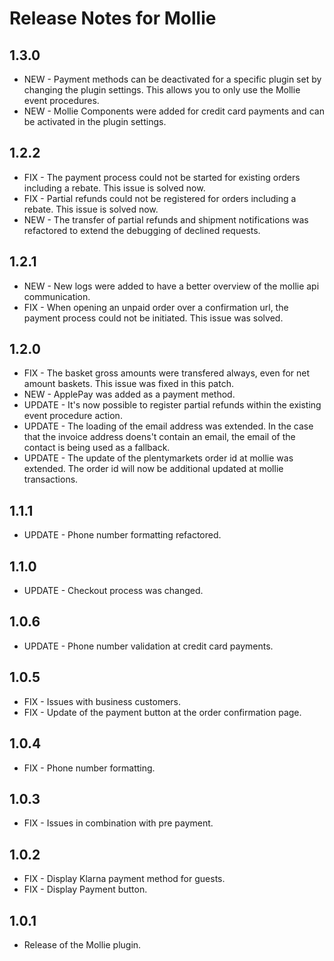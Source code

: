 # Release Notes for Mollie

## 1.3.0

- NEW - Payment methods can be deactivated for a specific plugin set by changing the plugin settings. This allows you to only use the Mollie event procedures.
- NEW - Mollie Components were added for credit card payments and can be activated in the plugin settings.

## 1.2.2

- FIX - The payment process could not be started for existing orders including a rebate.  This issue is solved now.
- FIX - Partial refunds could not be registered for orders including a rebate. This issue is solved now.
- NEW - The transfer of partial refunds and shipment notifications was refactored to extend the debugging of declined requests.

## 1.2.1

- NEW - New logs were added to have a better overview of the mollie api communication.
- FIX - When opening an unpaid order over a confirmation url, the payment process could not be initiated. This issue was solved.

## 1.2.0

- FIX - The basket gross amounts were transfered always, even for net amount baskets. This issue was fixed in this patch.
- NEW - ApplePay was added as a payment method.
- UPDATE - It's now possible to register partial refunds within the existing event procedure action.
- UPDATE - The loading of the email address was extended. In the case that the invoice address doens't contain an email, the email
of the contact is being used as a fallback.
- UPDATE - The update of the plentymarkets order id at mollie was extended. The order id will now be additional updated at mollie transactions.

## 1.1.1

- UPDATE - Phone number formatting refactored.

## 1.1.0

- UPDATE - Checkout process was changed.

## 1.0.6

- UPDATE - Phone number validation at credit card payments.

## 1.0.5

- FIX - Issues with business customers.
- FIX - Update of the payment button at the order confirmation page.

## 1.0.4

- FIX - Phone number formatting.

## 1.0.3

- FIX - Issues in combination with pre payment.

## 1.0.2

- FIX - Display Klarna payment method for guests.
- FIX - Display Payment button.

## 1.0.1

- Release of the Mollie plugin.
